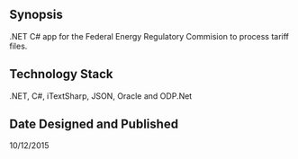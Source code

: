 ## Synopsis
.NET C# app for the Federal Energy Regulatory Commision to process tariff files.

## Technology Stack
.NET, C#, iTextSharp, JSON, Oracle and ODP.Net

## Date Designed and Published
10/12/2015
